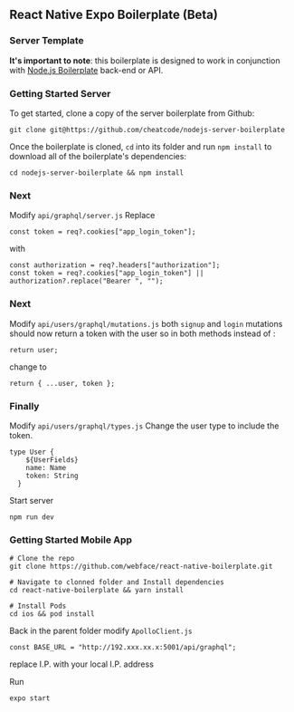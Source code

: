 ## React Native Expo Boilerplate (Beta)

### Server Template

**It's important to note**: this boilerplate is designed to work in conjunction with [Node.js Boilerplate](https://github.com/cheatcode/nodejs-server-boilerplate) back-end or API.

### Getting Started Server

To get started, clone a copy of the server boilerplate from Github:

```
git clone git@https://github.com/cheatcode/nodejs-server-boilerplate
```

Once the boilerplate is cloned, `cd` into its folder and run `npm install` to download all of the boilerplate's dependencies:

```
cd nodejs-server-boilerplate && npm install
```

### Next

Modify `api/graphql/server.js`
Replace

```
const token = req?.cookies["app_login_token"];
```

with

```
const authorization = req?.headers["authorization"];
const token = req?.cookies["app_login_token"] || authorization?.replace("Bearer ", "");

```

### Next

Modify `api/users/graphql/mutations.js` both `signup` and `login` mutations should now return a token with the user so in both methods instead of :

```
return user;
```

change to

```
return { ...user, token };
```

### Finally

Modify `api/users/graphql/types.js`
Change the user type to include the token.

```
type User {
    ${UserFields}
    name: Name
    token: String
  }
```

Start server

```
npm run dev

```

### Getting Started Mobile App

```
# Clone the repo
git clone https://github.com/webface/react-native-boilerplate.git

# Navigate to clonned folder and Install dependencies
cd react-native-boilerplate && yarn install

# Install Pods
cd ios && pod install
```

Back in the parent folder modify `ApolloClient.js`

```
const BASE_URL = "http://192.xxx.xx.x:5001/api/graphql";
```

replace I.P. with your local I.P. address

Run

```
expo start
```
